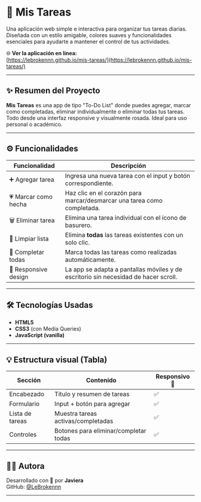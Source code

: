 # 📝 Mis Tareas

Una aplicación web simple e interactiva para organizar tus tareas diarias. Diseñada con un estilo amigable, colores suaves y funcionalidades esenciales para ayudarte a mantener el control de tus actividades.

🌐 **Ver la aplicación en línea:**  
[https://lebrokennn.github.io/mis-tareas/](https://lebrokennn.github.io/mis-tareas/)

---

## ✨ Resumen del Proyecto

**Mis Tareas** es una app de tipo "To-Do List" donde puedes agregar, marcar como completadas, eliminar individualmente o eliminar todas tus tareas. Todo desde una interfaz responsive y visualmente rosada. Ideal para uso personal o académico.

---

## ⚙️ Funcionalidades

| Funcionalidad           | Descripción                                                                            |
|-------------------------|----------------------------------------------------------------------------------------|
| ➕ Agregar tarea         | Ingresa una nueva tarea con el input y botón correspondiente.                         |
| 💗 Marcar como hecha     | Haz clic en el corazón para marcar/desmarcar una tarea como completada.               |
| 🗑️ Eliminar tarea        | Elimina una tarea individual con el ícono de basurero.                               |
| 🧹 Limpiar lista         | Elimina **todas** las tareas existentes con un solo clic.                             |
| 💖 Completar todas       | Marca todas las tareas como realizadas automáticamente.                               |
| 📱 Responsive design     | La app se adapta a pantallas móviles y de escritorio sin necesidad de hacer scroll.   |

---

## 🛠️ Tecnologías Usadas

- **HTML5**
- **CSS3** (con Media Queries)
- **JavaScript (vanilla)**

---

## 💡 Estructura visual (Tabla)

| Sección       | Contenido                            | Responsivo 📱 |
|---------------|--------------------------------------|----------------|
| Encabezado    | Título y resumen de tareas           | ✅              |
| Formulario    | Input + botón para agregar            | ✅              |
| Lista de tareas | Muestra tareas activas/completadas | ✅              |
| Controles     | Botones para eliminar/completar todas| ✅              |

---

## 👩‍💻 Autora

Desarrollado con 💖 por **Javiera**  
GitHub: [@LeBrokennn](https://github.com/LeBrokennn)

---